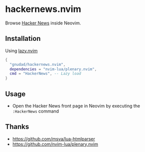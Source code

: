 # hackernews.nvim

Browse [Hacker News](https://news.ycombinator.com) inside Neovim.

## Installation
Using [lazy.nvim](https://github.com/folke/lazy.nvim)
```lua
{ 
  "gnudad/hackernews.nvim",
  dependencies = "nvim-lua/plenary.nvim",
  cmd = "HackerNews", -- Lazy load
}
```

## Usage
- Open the Hacker News front page in Neovim by executing the `:HackerNews` command

## Thanks
* https://github.com/msva/lua-htmlparser
* https://github.com/nvim-lua/plenary.nvim
